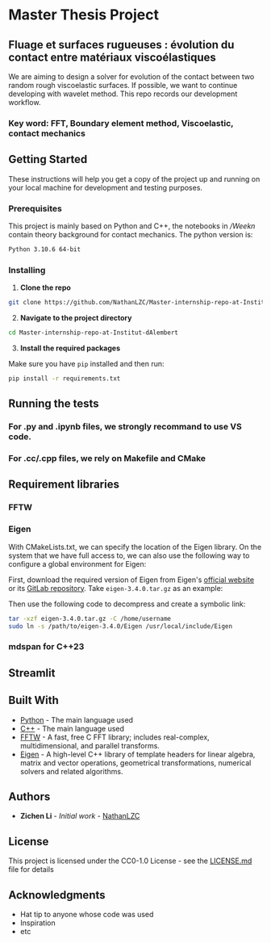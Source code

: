 # Master Thesis Project

## Fluage et surfaces rugueuses : évolution du contact entre matériaux viscoélastiques

We are aiming to design a solver for evolution of the contact between two random rough viscoelastic surfaces. If possible, we want to continue developing with wavelet method. This repo records our development workflow.

### Key word: FFT, Boundary element method, Viscoelastic, contact mechanics

## Getting Started

These instructions will help you get a copy of the project up and running on your local machine for development and testing purposes.

### Prerequisites

This project is mainly based on Python and C++, the notebooks in */Weekn* contain theory background for contact mechanics. The python version is:

```bash
Python 3.10.6 64-bit
```

### Installing

1. **Clone the repo**

```bash
git clone https://github.com/NathanLZC/Master-internship-repo-at-Institut-dAlembert
```

2. **Navigate to the project directory**

```bash
cd Master-internship-repo-at-Institut-dAlembert
```

3. **Install the required packages**

Make sure you have `pip` installed and then run:

```bash
pip install -r requirements.txt
```

## Running the tests

### For .py and .ipynb files, we strongly recommand to use VS code.
### For .cc/.cpp files, we rely on Makefile and CMake


## Requirement libraries
### FFTW

### Eigen

With CMakeLists.txt, we can specify the location of the Eigen library. On the system that we have full access to, we can also use the following way to configure a global environment for Eigen:

First, download the required version of Eigen from Eigen's [official website](http://eigen.tuxfamily.org/) or its [GitLab repository](https://gitlab.com/libeigen/eigen). Take `eigen-3.4.0.tar.gz` as an example:

Then use the following code to decompress and create a symbolic link:
```bash
tar -xzf eigen-3.4.0.tar.gz -C /home/username
sudo ln -s /path/to/eigen-3.4.0/Eigen /usr/local/include/Eigen
```

### mdspan for C++23

## Streamlit


## Built With

* [Python](https://www.python.org/downloads/release/python-3106/) - The main language used
* [C++](https://cplusplus.com/) - The main language used
* [FFTW](https://www.fftw.org/) - A fast, free C FFT library; includes real-complex, multidimensional, and parallel transforms.
* [Eigen](https://eigen.tuxfamily.org/index.php?title=Main_Page) - A high-level C++ library of template headers for linear algebra, matrix and vector operations, geometrical transformations, numerical solvers and related algorithms.

## Authors

* **Zichen Li** - *Initial work* - [NathanLZC](https://github.com/YourUsername)

## License

This project is licensed under the CC0-1.0 License - see the [LICENSE.md](LICENSE.md) file for details

## Acknowledgments

* Hat tip to anyone whose code was used
* Inspiration
* etc
